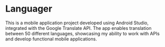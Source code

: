 # Languager
This is a mobile application project developed using Android Studio, integrated with the Google Translate API. The app enables translation between 50 different languages, showcasing my ability to work with APIs and develop functional mobile applications.
